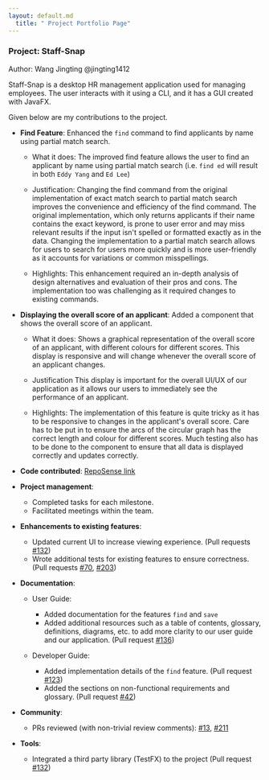 ```yaml
---
layout: default.md
  title: " Project Portfolio Page"
---
```


### Project: Staff-Snap
Author: Wang Jingting @jingting1412

Staff-Snap is a desktop HR management application used for managing employees. The user interacts with it using a CLI, and it has a GUI created with JavaFX.

Given below are my contributions to the project.

* **Find Feature**: Enhanced the `find` command to find applicants by name using partial match search.

  * What it does: 
    The improved find feature allows the user to find an applicant by name using partial match search (i.e. `find ed` will result in both `Eddy Yang` and `Ed Lee`)
  
  * Justification: 
  Changing the find command from the original implementation of exact match search to partial match search improves the 
  convenience and efficiency of the find command. The original implementation, which only returns applicants if their name
  contains the exact keyword, is prone to user error and may miss relevant results if the input isn't spelled or formatted exactly as in the data.
  Changing the implementation to a partial match search allows for users to search for users more quickly and
  is more user-friendly as it accounts for variations or common misspellings.
  
  * Highlights: 
  This enhancement required an in-depth analysis of design alternatives and evaluation of their pros and cons. 
  The implementation too was challenging as it required changes to existing commands.


* **Displaying the overall score of an applicant**: Added a component that shows the overall score of an applicant.

  * What it does:
  Shows a graphical representation of the overall score of an applicant, with different colours for different scores.
  This display is responsive and will change whenever the overall score of an applicant changes.
  
  * Justification
  This display is important for the overall UI/UX of our application as it allows our users to immediately see the performance
  of an applicant. 

  * Highlights:
  The implementation of this feature is quite tricky as it has to be responsive to changes in the applicant's overall score.
  Care has to be put in to ensure the arcs of the circular graph has the correct length and colour for different scores.
  Much testing also has to be done to the component to ensure that all data is displayed correctly and updates correctly.


* **Code contributed**: [RepoSense link](https://nus-cs2103-ay2324s1.github.io/tp-dashboard/?search=jingting1412&breakdown=true)


* **Project management**:

  * Completed tasks for each milestone.
  * Facilitated meetings within the team.


* **Enhancements to existing features**:

  * Updated current UI to increase viewing experience. (Pull requests [#132](https://github.com/AY2324S1-CS2103T-W08-1/tp/pull/132))
  * Wrote additional tests for existing features to ensure correctness. 
  (Pull requests [#70](https://github.com/AY2324S1-CS2103T-W08-1/tp/pull/70), [#203](https://github.com/AY2324S1-CS2103T-W08-1/tp/pull/203))


* **Documentation**:
  * User Guide:
    * Added documentation for the features `find` and `save` 
    * Added additional resources such as a table of contents, glossary, definitions, diagrams, etc. to add more clarity 
    to our user guide and our application. (Pull request [#136](https://github.com/AY2324S1-CS2103T-W08-1/tp/pull/136))

  * Developer Guide:
    * Added implementation details of the `find` feature. (Pull request [#123](https://github.com/AY2324S1-CS2103T-W08-1/tp/pull/123))
    * Added the sections on non-functional requirements and glossary. (Pull request [#42](https://github.com/AY2324S1-CS2103T-W08-1/tp/pull/42))


* **Community**:
  * PRs reviewed (with non-trivial review comments): [#13](https://github.com/AY2324S1-CS2103T-W08-1/tp/pull/31), 
  [#211](https://github.com/AY2324S1-CS2103T-W08-1/tp/pull/211#pullrequestreview-1720643976)

* **Tools**:
  * Integrated a third party library (TestFX) to the project (Pull request [#132](https://github.com/AY2324S1-CS2103T-W08-1/tp/pull/132))
